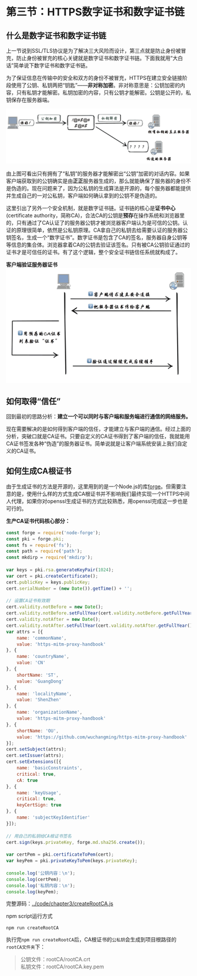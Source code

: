 # 第三节：HTTPS数字证书和数字证书链

## 什么是数字证书和数字证书链
上一节说到SSL/TLS协议是为了解决三大风险而设计，第三点就是防止身份被冒充，防止身份被冒充的核心关键就是数字证书和数字证书链。下面我就用“大白话”简单说下数字证书和数字证书链。  

为了保证信息在传输中的安全和双方的身份不被冒充，HTTPS在建立安全链接阶段使用了公钥、私钥两把“钥匙”——**非对称加密**。非对称意思是：公钥加密的内容，只有私钥才能解密。私钥加密的内容，只有公钥才能解密。公钥是公开的，私钥保存在服务器端。

<img src="img/Chapter3/clientTalkToHttpsServer.png" >  

由上图可看出只有拥有了“私钥”的服务器才能解密出“公钥”加密的对话内容。如果客户端获取到的公钥确实是由**正正**服务器生成的，那么就能确保了服务器的身份不是伪造的。现在问题来了，因为公私钥的生成算法是开源的，每个服务器都能提供并生成自己的一对公私钥，客户端如何确认拿到的公钥不是伪造的。  

这里引出了另外一个安全机制，就是数字证书链。证书链的核心是**证书中心**(certificate authority，简称CA)，合法CA的公钥是**预存**在操作系统和浏览器里的，只有通过了CA认证了的服务器公钥才被浏览器客户端认为是可信的公钥。认证的原理很简单，依然是公私钥原理。CA拿自己的私钥去给需要认证的服务器公钥签名，生成一个“数字证书”。数字证书是包含了CA的签名，服务器自身公钥等等信息的集合体。浏览器拿着CA的公钥去验证该签名。只有被CA公钥验证通过的证书才是可信任的证书。有了这个逻辑，整个安全证书链信任系统就构成了。

**客户端验证服务器证书**  
<img src="img/Chapter3/httpsCertWorkflow.png" >  

## 如何取得“信任”
回到最初的思路分析：**建立一个可以同时与客户端和服务端进行通信的网络服务。**

现在需要解决的是如何得到客户端的信任，才能建立与客户端的通信。经过上面的分析，突破口就是CA证书。只要自定义的CA证书得到了客户端的信任，我就能用CA证书签发各种“伪造”的服务器证书。简单说就是让客户端系统安装上我们自定义的CA证书。

## 如何生成CA根证书
由于生成证书的方法是开源的，这里用到的是一个Node.js的库[forge](https://github.com/digitalbazaar/forge)。但需要注意的是，使用什么样的方式生成CA根证书并不影响我们最终实现一个HTTPS中间人代理，如果你对openssl生成证书的方式比较熟悉，用openssl完成这一步也是可行的。

**生产CA证书代码核心部分：**
```javascript
const forge = require('node-forge');
const pki = forge.pki;
const fs = require('fs');
const path = require('path');
const mkdirp = require('mkdirp');

var keys = pki.rsa.generateKeyPair(1024);
var cert = pki.createCertificate();
cert.publicKey = keys.publicKey;
cert.serialNumber = (new Date()).getTime() + '';

// 设置CA证书有效期
cert.validity.notBefore = new Date();
cert.validity.notBefore.setFullYear(cert.validity.notBefore.getFullYear() - 5);
cert.validity.notAfter = new Date();
cert.validity.notAfter.setFullYear(cert.validity.notAfter.getFullYear() + 20);
var attrs = [{
    name: 'commonName',
    value: 'https-mitm-proxy-handbook'
}, {
    name: 'countryName',
    value: 'CN'
}, {
    shortName: 'ST',
    value: 'GuangDong'
}, {
    name: 'localityName',
    value: 'ShenZhen'
}, {
    name: 'organizationName',
    value: 'https-mitm-proxy-handbook'
}, {
    shortName: 'OU',
    value: 'https://github.com/wuchangming/https-mitm-proxy-handbook'
}];
cert.setSubject(attrs);
cert.setIssuer(attrs);
cert.setExtensions([{
    name: 'basicConstraints',
    critical: true,
    cA: true
}, {
    name: 'keyUsage',
    critical: true,
    keyCertSign: true
}, {
    name: 'subjectKeyIdentifier'
}]);

// 用自己的私钥给CA根证书签名
cert.sign(keys.privateKey, forge.md.sha256.create());

var certPem = pki.certificateToPem(cert);
var keyPem = pki.privateKeyToPem(keys.privateKey);

console.log('公钥内容：\n');
console.log(certPem);
console.log('私钥内容：\n');
console.log(keyPem);
```

完整源码：[../code/chapter3/createRootCA.js](../code/chapter3/createRootCA.js)

npm script运行方式
```
npm run createRootCA
```

执行完`npm run createRootCA`后，CA根证书的`公私钥`会生成到项目根路径的`rootCA文件夹`下：  
> 公钥文件：rootCA/rootCA.crt  
> 私钥文件：rootCA/rootCA.key.pem
